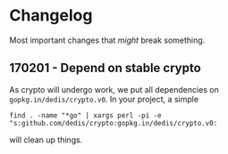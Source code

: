 # Changelog

Most important changes that _might_ break something.

## 170201 - Depend on stable crypto
 
As crypto will undergo work, we put all dependencies on `gopkg.in/dedis/crypto.v0`.
In your project, a simple

`find . -name "*go" | xargs perl -pi -e "s:github.com/dedis/crypto:gopkg.in/dedis/crypto.v0:`

will clean up things.